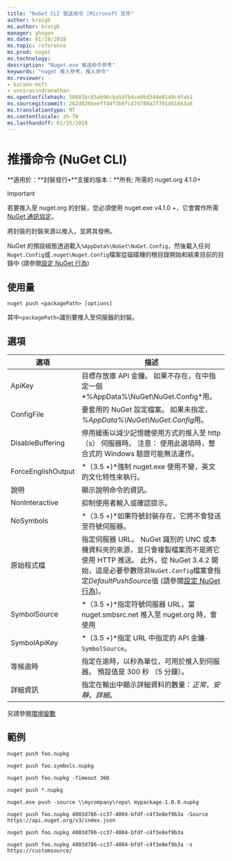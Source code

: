 ```yaml
---
title: "NuGet CLI 發送命令 |Microsoft 文件"
author: kraigb
ms.author: kraigb
manager: ghogen
ms.date: 01/18/2018
ms.topic: reference
ms.prod: nuget
ms.technology: 
description: "Nuget.exe 推送命令參考"
keywords: "nuget 推入參考，推入命令"
ms.reviewer:
- karann-msft
- unniravindranathan
ms.openlocfilehash: 50883bc85ab96cba54fb4ce0bd344e8148c4fab1
ms.sourcegitcommit: 262d026beeffd4f3b6fc47d780a2f701451663a8
ms.translationtype: MT
ms.contentlocale: zh-TW
ms.lasthandoff: 01/25/2018
---
```

# <a name="push-command-nuget-cli"></a>推播命令 (NuGet CLI)

**適用於：**封裝發行&bullet;**支援的版本：**所有; 所需的 nuget.org 4.1.0+

> [!Important]
> 若要推入至 nuget.org 的封裝，您必須使用 nuget.exe v4.1.0 +，它會實作所需[NuGet 通訊協定](../api/nuget-protocols.md)。

將封裝的封裝來源以推入，並將其發佈。

NuGet 的預設組態透過載入`%AppData%\NuGet\NuGet.Config`，然後載入任何`Nuget.Config`或`.nuget\Nuget.Config`檔案從磁碟機的根目錄開始和結束目前的目錄中 (請參閱[設定 NuGet 行為](../consume-packages/configuring-nuget-behavior.md))

## <a name="usage"></a>使用量

```cli
nuget push <packagePath> [options]
```

其中`<packagePath>`識別要推入至伺服器的封裝。

## <a name="options"></a>選項

| 選項 | 描述 |
| --- | --- |
| ApiKey | 目標存放庫 API 金鑰。 如果不存在，在中指定一個*%AppData%\NuGet\NuGet.Config*用。 |
| ConfigFile | 要套用的 NuGet 設定檔案。 如果未指定， *%AppData%\NuGet\NuGet.Config*用。 |
| DisableBuffering | 停用緩衝以減少記憶體使用方式的推入至 http （s） 伺服器時。 注意： 使用此選項時，整合式的 Windows 驗證可能無法運作。 |
| ForceEnglishOutput | *（3.5 +)*強制 nuget.exe 使用不變，英文的文化特性來執行。 |
| 說明 | 顯示說明命令的資訊。 |
| NonInteractive | 抑制使用者輸入或確認提示。 |
| NoSymbols | *（3.5 +)*如果符號封裝存在，它將不會發送至符號伺服器。 |
| 原始程式檔 | 指定伺服器 URL。 NuGet 識別的 UNC 或本機資料夾的來源，並只會複製檔案而不是將它使用 HTTP 推送。  此外，從 NuGet 3.4.2 開始，這是必要參數除非`NuGet.Config`檔案會指定*DefaultPushSource*值 (請參閱[設定 NuGet 行為](../Consume-Packages/Configuring-NuGet-Behavior.md))。 |
| SymbolSource | *（3.5 +)*指定符號伺服器 URL，當 nuget.smbsrc.net 推入至 nuget.org 時，會使用 |
| SymbolApiKey | *（3.5 +)*指定 URL 中指定的 API 金鑰`-SymbolSource`。 |
| 等候逾時 | 指定在逾時，以秒為單位，可用於推入到伺服器。 預設值是 300 秒 （5 分鐘）。 |
| 詳細資訊 | 指定在輸出中顯示詳細資料的數量：*正常*，*安靜*，*詳細*。 |

另請參閱[環境變數](cli-ref-environment-variables.md)

## <a name="examples"></a>範例

```cli
nuget push foo.nupkg

nuget push foo.symbols.nupkg

nuget push foo.nupkg -Timeout 360

nuget push *.nupkg

nuget.exe push -source \\mycompany\repo\ mypackage.1.0.0.nupkg

nuget push foo.nupkg 4003d786-cc37-4004-bfdf-c4f3e8ef9b3a -Source https://api.nuget.org/v3/index.json

nuget push foo.nupkg 4003d786-cc37-4004-bfdf-c4f3e8ef9b3a

nuget push foo.nupkg 4003d786-cc37-4004-bfdf-c4f3e8ef9b3a -s https://customsource/
```
